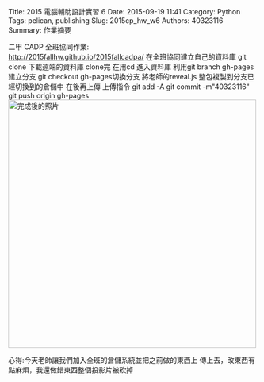 Title: 2015 電腦輔助設計實習 6
Date: 2015-09-19 11:41
Category: Python
Tags: pelican, publishing
Slug: 2015cp_hw_w6
Authors: 40323116
Summary: 作業摘要

二甲 CADP 全班協同作業:     
        http://2015fallhw.github.io/2015fallcadpa/
        在全班協同建立自己的資料庫
git clone 下載遠端的資料庫
clone完 在用cd 進入資料庫
利用git branch gh-pages建立分支
git checkout gh-pages切換分支
將老師的reveal.js  整包複製到分支已經切換到的倉儲中
在後再上傳
上傳指令
git add -A
git commit -m"40323116"
git push origin gh-pages
<img src="https://copy.com/6iKtd7EXtXMC4Ctd" width="500" alt="完成後的照片"></img>

心得:今天老師讓我們加入全班的倉儲系統並把之前做的東西上 
        傳上去，改東西有點麻煩，我還做錯東西整個投影片被砍掉
        